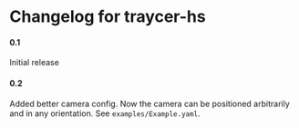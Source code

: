 # Changelog for traycer-hs

#### 0.1

Initial release

#### 0.2

Added better camera config. Now the camera can be positioned arbitrarily and in any orientation. See `examples/Example.yaml`.
